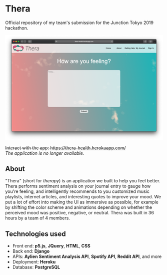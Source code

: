 # Thera
Official repository of my team's submission for the Junction Tokyo 2019 hackathon.  

![alt text](https://github.com/shoyo-inokuchi/junction-2019/blob/master/demo/index.png)

~~Interact with the app: https://thera-health.herokuapp.com/~~  
*The application is no longer available.*

## About
"Thera" (short for *therapy*) is an application we built to help you feel better. Thera performs sentiment analysis on your journal entry to gauge how you're feeling, and intelligently recommends to you customized music playlists, internet articles, and interesting quotes to improve your mood. We put a lot of effort into making the UI as immersive as possible, for example by shifting the color scheme and animations depending on whether the perceived mood was positive, negative, or neutral. Thera was built in 36 hours by a team of 4 members.

## Technologies used
* Front end: **p5.js**, **JQuery**, **HTML**, **CSS**
* Back end: **Django**
* APIs: **Aylien Sentiment Analysis API**, **Spotify API**, **Reddit API**, and more
* Deployment: **Heroku**
* Database: **PostgreSQL**
